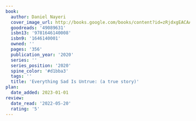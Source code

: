 ```yaml
---
book:
  author: Daniel Nayeri
  cover_image_url: http://books.google.com/books/content?id=zRjdxgEACAAJ&printsec=frontcover&img=1&zoom=1&source=gbs_api
  goodreads: '49089631'
  isbn13: '9781646140008'
  isbn9: '1646140001'
  owned: ''
  pages: '356'
  publication_year: '2020'
  series: ''
  series_position: '2020'
  spine_color: '#d1bba3'
  tags: ''
  title: 'Everything Sad Is Untrue: (a true story)'
plan:
  date_added: 2023-01-01
review:
  date_read: '2022-05-20'
  rating: '5'
---
```

